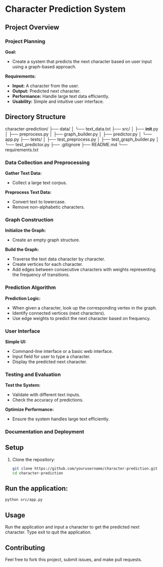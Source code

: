 # Character Prediction System

## Project Overview

### Project Planning

**Goal:**
- Create a system that predicts the next character based on user input using a graph-based approach.

**Requirements:**
- **Input:** A character from the user.
- **Output:** Predicted next character.
- **Performance:** Handle large text data efficiently.
- **Usability:** Simple and intuitive user interface.
  
##  Directory Structure
character-prediction/
├── data/
│   └── text_data.txt
├── src/
│   ├── __init__.py
│   ├── preprocess.py
│   ├── graph_builder.py
│   ├── predictor.py
│   └── app.py
├── tests/
│   ├── test_preprocess.py
│   ├── test_graph_builder.py
│   └── test_predictor.py
├── .gitignore
├── README.md
└── requirements.txt

### Data Collection and Preprocessing

**Gather Text Data:**
- Collect a large text corpus.

**Preprocess Text Data:**
- Convert text to lowercase.
- Remove non-alphabetic characters.

### Graph Construction

**Initialize the Graph:**
- Create an empty graph structure.

**Build the Graph:**
- Traverse the text data character by character.
- Create vertices for each character.
- Add edges between consecutive characters with weights representing the frequency of transitions.

### Prediction Algorithm

**Prediction Logic:**
- When given a character, look up the corresponding vertex in the graph.
- Identify connected vertices (next characters).
- Use edge weights to predict the next character based on frequency.

### User Interface

**Simple UI:**
- Command-line interface or a basic web interface.
- Input field for user to type a character.
- Display the predicted next character.

### Testing and Evaluation

**Test the System:**
- Validate with different text inputs.
- Check the accuracy of predictions.

**Optimize Performance:**
- Ensure the system handles large text efficiently.

### Documentation and Deployment


## Setup

1. Clone the repository:
   ```sh
   git clone https://github.com/yourusername/character-prediction.git
   cd character-prediction
   ```
## Run the application:
   ```sh
  python src/app.py
  ```

## Usage
  Run the application and input a character to get the predicted next character.
  Type exit to quit the application.

## Contributing
  Feel free to fork this project, submit issues, and make pull requests.
